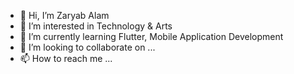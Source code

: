 - 👋 Hi, I’m Zaryab Alam
- 👀 I’m interested in Technology & Arts
- 🌱 I’m currently learning Flutter, Mobile Application Development
- 💞️ I’m looking to collaborate on ...
- 📫 How to reach me ...

<!---
ZaryabAlam/ZaryabAlam is a ✨ special ✨ repository because its `README.md` (this file) appears on your GitHub profile.
You can click the Preview link to take a look at your changes.
--->
